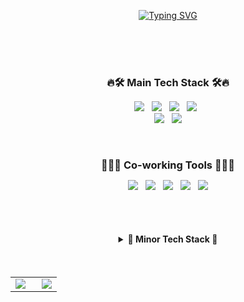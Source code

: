 <br><br>

<div align="center">

[![Typing SVG](https://readme-typing-svg.herokuapp.com?font=Oleo+Script&color=808080&size=35&center=true&vCenter=true&width=404&height=53&lines=%E3%80%80%E3%80%80Hi+there%2C+I'm+Da+Yeon.+%E3%80%80%E3%80%80)](https://git.io/typing-svg)

</div>
<br><br><br>

<!-- Main 테크 스택 -->
<h3 align="center" style="margin-bottom: 10px;">🔥🛠 Main Tech Stack 🛠🔥</h3>
<p align="center">
  <img src="https://img.shields.io/badge/HTML5-F06529?style=flat&logo=HTML5&logoColor=white"/> &nbsp
  <img src="https://img.shields.io/badge/CSS3-2965F5?style=flat&logo=CSS3&logoColor=white"/> &nbsp
  <img src="https://img.shields.io/badge/JavaScript-F7DF1E?style=flat&logo=JavaScript&logoColor=black"/> &nbsp
  <img src="https://img.shields.io/badge/Java-007396?style=flat&logo=OpenJDK&logoColor=white"> &nbsp
  <br>
  <img src="https://img.shields.io/badge/React-%2320232A?style=flat&logo=react&logoColor=%2361DAFB"> &nbsp
  <img src="https://img.shields.io/badge/MySQL-4479A1?style=flat&logo=mysql&logoColor=white">
</p>
<br>

<!-- 협업 테크 스택 -->
<h3 align="center" style="margin-bottom: 10px;">🧑‍🤝‍🧑 Co-working Tools 🧑‍🤝‍🧑</h3>
<p align="center">
  <img src="https://img.shields.io/badge/git-F34F29?style=flat&logo=git&logoColor=white" /> &nbsp
  <img src="https://img.shields.io/badge/GitHub-181717?style=flat&logo=GitHub&logoColor=white" /> &nbsp
  <img src="https://img.shields.io/badge/GitLab-330F63?style=flat&logo=gitlab&logoColor=white" /> &nbsp
  <img src="https://img.shields.io/badge/Notion-181717?style=flat&logo=Notion&logoColor=white" /> &nbsp
  <img src="https://img.shields.io/badge/Slack-4A154B?style=flat&logo=Slack&logoColor=white" />
</p>
<br><br>

<!-- Minor 테크 스택 -->
<h4 align="center">
  <details style="cursor: pointer;">
    <summary>🐣 Minor Tech Stack 🐣</summary>
    <br>
    <div markdown="1">
      <div>
        <img src="https://img.shields.io/badge/React Native-%2320232A?style=flat&logo=react&logoColor=%2361DAFB"> &nbsp
        <img src="https://img.shields.io/badge/AWS-232F3E?style=flat&logo=Amazon%20AWS&logoColor=%23FF9900"/> &nbsp
        <img src="https://img.shields.io/badge/Node.js-6DA55F?style=flat&logo=Node.js&logoColor=white"/> &nbsp 
        <img src="https://img.shields.io/badge/jQuery-0769AD?style=flat&logo=jQuery&logoColor=white"> &nbsp
        <img src="https://img.shields.io/badge/MongoDB-339933?style=flat&logo=MongoDB&logoColor=white"/> &nbsp
        <img src="https://img.shields.io/badge/Python-306998?style=flat&logo=python&logoColor=white"/>
      </div>
    </div>
  </details>
</h4>
<br>

<!-- 깃허브 스탯, 주 사용 언어 -->
<table>
  <tr>
    <td width="57%">
      <img src="https://github-readme-stats.vercel.app/api?username=dysung32&show_icons=true&include_all_commits=true&theme=apprentice&hide_border=true&hide=stars,issues" />
    </td>
    <td width="43%">
      <img src="http://mazassumnida.wtf/api/v2/generate_badge?boj=sdy32">
    </td>
  </tr>
</table>
<!-- 
[![GitHub stats](https://github-readme-stats.vercel.app/api?username=dysung32&show_icons=true&include_all_commits=true&theme=apprentice&hide_border=true&hide=stars,issues)](https://github.com/dysung32/github-readme-stats)
[![Solved.ac Profile](http://mazassumnida.wtf/api/v2/generate_badge?boj=sdy32)](https://solved.ac/sdy32/) -->

